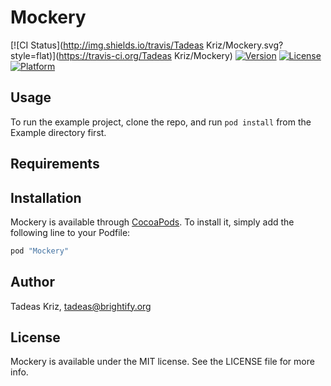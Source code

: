 # Mockery

[![CI Status](http://img.shields.io/travis/Tadeas Kriz/Mockery.svg?style=flat)](https://travis-ci.org/Tadeas Kriz/Mockery)
[![Version](https://img.shields.io/cocoapods/v/Mockery.svg?style=flat)](http://cocoapods.org/pods/Mockery)
[![License](https://img.shields.io/cocoapods/l/Mockery.svg?style=flat)](http://cocoapods.org/pods/Mockery)
[![Platform](https://img.shields.io/cocoapods/p/Mockery.svg?style=flat)](http://cocoapods.org/pods/Mockery)

## Usage

To run the example project, clone the repo, and run `pod install` from the Example directory first.

## Requirements

## Installation

Mockery is available through [CocoaPods](http://cocoapods.org). To install
it, simply add the following line to your Podfile:

```ruby
pod "Mockery"
```

## Author

Tadeas Kriz, tadeas@brightify.org

## License

Mockery is available under the MIT license. See the LICENSE file for more info.
